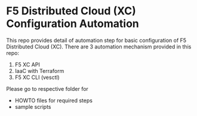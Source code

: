 # F5 Distributed Cloud (XC) Configuration Automation

This repo provides detail of automation step for basic configuration of F5 Distributed Cloud (XC).
There are 3 automation mechanism provided in this repo:
1. F5 XC API
2. IaaC with Terraform
3. F5 XC CLI (vesctl)

Please go to respective folder for
- HOWTO files for required steps
- sample scripts
